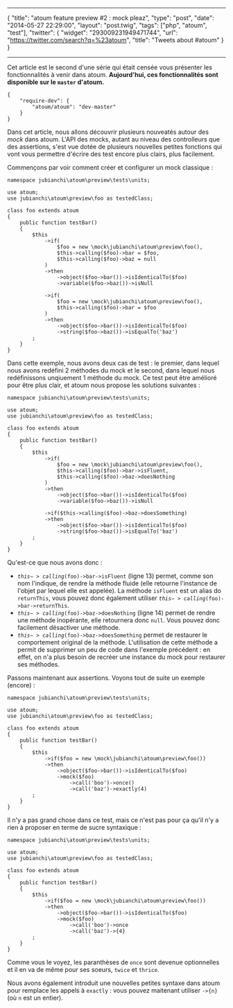 ***
{
    "title": "atoum feature preview #2 : mock pleaz",
    "type": "post",
    "date": "2014-05-27 22:29:00",
    "layout": "post.twig",
    "tags": ["php", "atoum", "test"],
    "twitter": {
        "widget": "293009231949471744",
        "url": "https://twitter.com/search?q=%23atoum",
        "title": "Tweets about #atoum"
    }
}
***

Cet article est le second d'une série qui était censée vous présenter les fonctionnalités à venir dans atoum.
**Aujourd'hui, ces fonctionnalités sont disponible sur le <code>master</code> d'atoum.**

<pre class="line-numbers"><code class="language-javascript">{
    "require-dev": {
        "atoum/atoum": "dev-master"
    }
}</code></pre>

Dans cet article, nous allons découvrir plusieurs nouveatés autour des _mock_ dans atoum. L'API des mocks,
autant au niveau des controlleurs que des assertions, s'est vue dotée de plusieurs nouvelles petites fonctions
qui vont vous permettre d'écrire des test encore plus clairs, plus facilement.

Commençons par voir comment créer et configurer un mock classique :

<pre class="line-numbers"><code class="language-php">namespace jubianchi\atoum\preview\tests\units;

use atoum;
use jubianchi\atoum\preview\foo as testedClass;

class foo extends atoum
{
    public function testBar()
    {
        $this
            ->if(
                $foo = new \mock\jubianchi\atoum\preview\foo(),
                $this->calling($foo)->bar = $foo,
                $this->calling($foo)->baz = null
            )
            ->then
                ->object($foo->bar())->isIdenticalTo($foo)
                ->variable($foo->baz())->isNull

            ->if(
                $foo = new \mock\jubianchi\atoum\preview\foo(),
                $this->calling($foo)->bar = $foo
            )
            ->then
                ->object($foo->bar())->isIdenticalTo($foo)
                ->string($foo->baz())->isEqualTo('baz')
        ;
    }
}</code></pre>

Dans cette exemple, nous avons deux cas de test : le premier, dans lequel nous avons redéfini 2 méthodes du mock
et le second, dans lequel nous redéfinissons unqiuement 1 méthode du mock. Ce test peut être amélioré pour être plus
clair, et atoum nous propose les solutions suivantes :

<pre class="line-numbers"><code class="language-php">namespace jubianchi\atoum\preview\tests\units;

use atoum;
use jubianchi\atoum\preview\foo as testedClass;

class foo extends atoum
{
    public function testBar()
    {
        $this
            ->if(
                $foo = new \mock\jubianchi\atoum\preview\foo(),
                $this->calling($foo)->bar->isFluent,
                $this->calling($foo)->baz->doesNothing
            )
            ->then
                ->object($foo->bar())->isIdenticalTo($foo)
                ->variable($foo->baz())->isNull

            ->if($this->calling($foo)->baz->doesSomething)
            ->then
                ->object($foo->bar())->isIdenticalTo($foo)
                ->string($foo->baz())->isEqualTo('baz')
        ;
    }
}</code></pre>

Qu'est-ce que nous avons donc :

* <code>$this->calling($foo)->bar->isFluent</code> (ligne 13) permet, comme son nom l'indique, de rendre la méthode
fluide (elle retourne l'instance de l'objet par lequel elle est appelée). La méthode <code>isFluent</code> est un alias
do <code>returnThis</code>, vous pouvez donc également utiliser <code>$this->calling($foo)->bar->returnThis</code>.
* <code>$this->calling($foo)->baz->doesNothing</code> (ligne 14) permet de rendre une méthode inopérante, elle
retournera donc <code>null</code>. Vous pouvez donc facilement désactiver une méthode.
* <code>$this->calling($foo)->baz->doesSomething</code> permet de restaurer le comportement original de la méthode.
L'utilisation de cette méthode a permit de supprimer un peu de code dans l'exemple précédent : en effet, on n'a plus besoin
de recréer une instance du mock pour restaurer ses méthodes.

Passons maintenant aux assertions. Voyons tout de suite un exemple (encore) :

<pre class="line-numbers"><code class="language-php">namespace jubianchi\atoum\preview\tests\units;

use atoum;
use jubianchi\atoum\preview\foo as testedClass;

class foo extends atoum
{
    public function testBar()
    {
        $this
            ->if($foo = new \mock\jubianchi\atoum\preview\foo())
            ->then
                ->object($foo->bar())->isIdenticalTo($foo)
                ->mock($foo)
                    ->call('boo')->once()
                    ->call('baz')->exactly(4)
        ;
    }
}</code></pre>

Il n'y a pas grand chose dans ce test, mais ce n'est pas pour ça qu'il n'y a rien à proposer en terme de
sucre syntaxique :

<pre class="line-numbers"><code class="language-php">namespace jubianchi\atoum\preview\tests\units;

use atoum;
use jubianchi\atoum\preview\foo as testedClass;

class foo extends atoum
{
    public function testBar()
    {
        $this
            ->if($foo = new \mock\jubianchi\atoum\preview\foo())
            ->then
                ->object($foo->bar())->isIdenticalTo($foo)
                ->mock($foo)
                    ->call('boo')->once
                    ->call('baz')->{4}
        ;
    }
}</code></pre>

Comme vous le voyez, les paranthèses de <code>once</code> sont devenue optionnelles et il en va de même pour ses
soeurs, <code>twice</code> et <code>thrice</code>.

Nous avons également introduit une nouvelles petites syntaxe dans atoum pour remplace les appels à <code>exactly</code> :
vous pouvez maitenant utiliser <code>->{n}</code> (où <code>n</code> est un entier).
